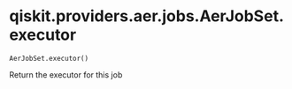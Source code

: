 # qiskit.providers.aer.jobs.AerJobSet.executor

`AerJobSet.executor()`

Return the executor for this job
